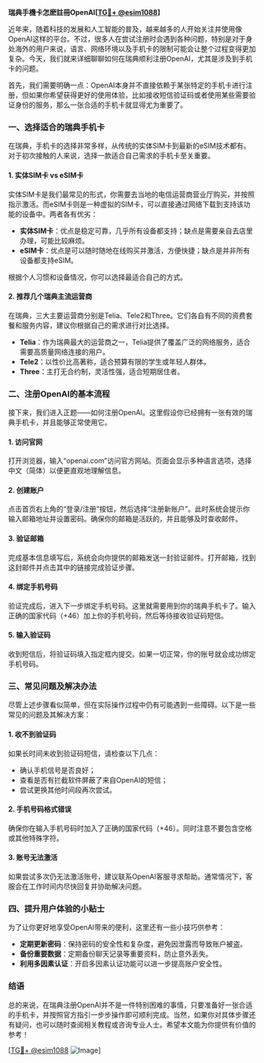 **瑞典手機卡怎麽註冊OpenAI[[TG💪+ @esim1088](https://t.me/s/esim1088)]**

近年来，随着科技的发展和人工智能的普及，越来越多的人开始关注并使用像OpenAI这样的平台。不过，很多人在尝试注册时会遇到各种问题，特别是对于身处海外的用户来说，语言、网络环境以及手机卡的限制可能会让整个过程变得更加复杂。今天，我们就来详细聊聊如何在瑞典顺利注册OpenAI，尤其是涉及到手机卡的问题。

首先，我们需要明确一点：OpenAI本身并不直接依赖于某张特定的手机卡进行注册，但如果你希望获得更好的使用体验，比如接收短信验证码或者使用某些需要验证身份的服务，那么一张合适的手机卡就显得尤为重要了。

### 一、选择适合的瑞典手机卡

在瑞典，手机卡的选择非常多样，从传统的实体SIM卡到最新的eSIM技术都有。对于初次接触的人来说，选择一款适合自己需求的手机卡至关重要。

#### 1. 实体SIM卡 vs eSIM卡
实体SIM卡是我们最常见的形式，你需要去当地的电信运营商营业厅购买，并按照指示激活。而eSIM卡则是一种虚拟的SIM卡，可以直接通过网络下载到支持该功能的设备中。两者各有优劣：
- **实体SIM卡**：优点是稳定可靠，几乎所有设备都支持；缺点是需要亲自去店里办理，可能比较麻烦。
- **eSIM卡**：优点是可以随时随地在线购买并激活，方便快捷；缺点是并非所有设备都支持eSIM。

根据个人习惯和设备情况，你可以选择最适合自己的方式。

#### 2. 推荐几个瑞典主流运营商
在瑞典，三大主要运营商分别是Telia、Tele2和Three。它们各自有不同的资费套餐和服务内容，建议你根据自己的需求进行对比选择。

- **Telia**：作为瑞典最大的运营商之一，Telia提供了覆盖广泛的网络服务，适合需要高质量网络连接的用户。
- **Tele2**：以性价比高著称，适合预算有限的学生或年轻人群体。
- **Three**：主打无合约制，灵活性强，适合短期居住者。

### 二、注册OpenAI的基本流程

接下来，我们进入正题——如何注册OpenAI。这里假设你已经拥有一张有效的瑞典手机卡，并且能够正常使用它。

#### 1. 访问官网
打开浏览器，输入“openai.com”访问官方网站。页面会显示多种语言选项，选择中文（简体）以便更直观地理解信息。

#### 2. 创建账户
点击首页右上角的“登录/注册”按钮，然后选择“注册新账户”。此时系统会提示你输入邮箱地址并设置密码。确保你的邮箱是活跃的，并且能够及时查收邮件。

#### 3. 验证邮箱
完成基本信息填写后，系统会向你提供的邮箱发送一封验证邮件。打开邮箱，找到这封邮件并点击其中的链接完成验证步骤。

#### 4. 绑定手机号码
验证完成后，进入下一步绑定手机号码。这里就需要用到你的瑞典手机卡了。输入正确的国家代码（+46）加上你的手机号码，然后等待接收验证码短信。

#### 5. 输入验证码
收到短信后，将验证码填入指定框内提交。如果一切正常，你的账号就会成功绑定手机号码。

### 三、常见问题及解决办法

尽管上述步骤看似简单，但在实际操作过程中仍有可能遇到一些障碍。以下是一些常见的问题及其解决方案：

#### 1. 收不到验证码
如果长时间未收到验证码短信，请检查以下几点：
- 确认手机信号是否良好；
- 查看是否有拦截软件屏蔽了来自OpenAI的短信；
- 尝试更换其他时间段再次尝试。

#### 2. 手机号码格式错误
确保你在输入手机号码时加入了正确的国家代码（+46）。同时注意不要包含空格或其他特殊字符。

#### 3. 账号无法激活
如果尝试多次仍无法激活账号，建议联系OpenAI客服寻求帮助。通常情况下，客服会在工作时间内尽快回复并协助解决问题。

### 四、提升用户体验的小贴士

为了让你更好地享受OpenAI带来的便利，这里还有一些小技巧供参考：

- **定期更新密码**：保持密码的安全性和复杂度，避免因泄露而导致账户被盗。
- **备份重要数据**：定期备份聊天记录等重要资料，防止意外丢失。
- **利用多因素认证**：开启多因素认证功能可以进一步提高账户安全性。

### 结语

总的来说，在瑞典注册OpenAI并不是一件特别困难的事情，只要准备好一张合适的手机卡，并按照官方指引一步步操作即可顺利完成。当然，如果你对具体步骤还有疑问，也可以随时查阅相关教程或咨询专业人士。希望本文能为你提供有价值的参考！

[[TG💪+ @esim1088](https://t.me/s/esim1088) ![Image](https://i.postimg.cc/4NQfJmqS/Snipaste-2025-05-13-00-14-12.png)]